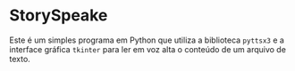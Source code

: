 # StorySpeake
Este é um simples programa em Python que utiliza a biblioteca `pyttsx3` e a interface gráfica `tkinter` para ler em voz alta o conteúdo de um arquivo de texto.
